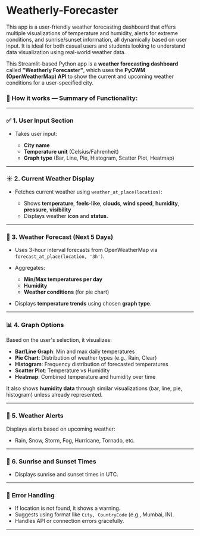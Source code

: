 # Weatherly-Forecaster
This app is a user-friendly weather forecasting dashboard that offers multiple visualizations of temperature and humidity, alerts for extreme conditions, and sunrise/sunset information, all dynamically based on user input. It is ideal for both casual users and students looking to understand data visualization using real-world weather data.

This Streamlit-based Python app is a **weather forecasting dashboard** called **"Weatherly Forecaster"**, which uses the **PyOWM (OpenWeatherMap) API** to show the current and upcoming weather conditions for a user-specified city.

### 🔧 How it works — Summary of Functionality:

---

### ✅ **1. User Input Section**

* Takes user input:

  * **City name**
  * **Temperature unit** (Celsius/Fahrenheit)
  * **Graph type** (Bar, Line, Pie, Histogram, Scatter Plot, Heatmap)

---

### ☀️ **2. Current Weather Display**

* Fetches current weather using `weather_at_place(location)`:

  * Shows **temperature**, **feels-like**, **clouds**, **wind speed**, **humidity**, **pressure**, **visibility**
  * Displays weather **icon** and **status**.

---

### 🔮 **3. Weather Forecast (Next 5 Days)**

* Uses 3-hour interval forecasts from OpenWeatherMap via `forecast_at_place(location, '3h')`.
* Aggregates:

  * **Min/Max temperatures per day**
  * **Humidity**
  * **Weather conditions** (for pie chart)
* Displays **temperature trends** using chosen **graph type**.

---

### 📊 **4. Graph Options**

Based on the user's selection, it visualizes:

* **Bar/Line Graph**: Min and max daily temperatures
* **Pie Chart**: Distribution of weather types (e.g., Rain, Clear)
* **Histogram**: Frequency distribution of forecasted temperatures
* **Scatter Plot**: Temperature vs Humidity
* **Heatmap**: Combined temperature and humidity over time

It also shows **humidity data** through similar visualizations (bar, line, pie, histogram) unless already represented.

---

### 🚨 **5. Weather Alerts**

Displays alerts based on upcoming weather:

* Rain, Snow, Storm, Fog, Hurricane, Tornado, etc.

---

### 🌅 **6. Sunrise and Sunset Times**

* Displays sunrise and sunset times in UTC.

---

### 🧠 **Error Handling**

* If location is not found, it shows a warning.
* Suggests using format like `City, CountryCode` (e.g., Mumbai, IN).
* Handles API or connection errors gracefully.

---
